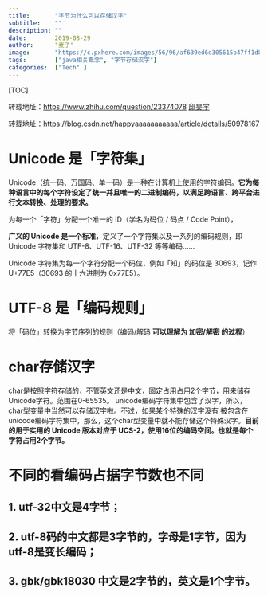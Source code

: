 ```yaml
---
title:       "字节为什么可以存储汉字"
subtitle:    ""
description: ""
date:        2019-08-29
author:      "麦子"
image:       "https://c.pxhere.com/images/56/96/af639ed6d305615b47ff1d89804b-1423003.jpg!d"
tags:        ["java相关概念", "字节存储汉字"]
categories:  ["Tech" ]
---
```


[TOC]

转载地址：<https://www.zhihu.com/question/23374078>   [邱昊宇](https://www.zhihu.com/people/timothyqiu)

转载地址：<https://blog.csdn.net/happyaaaaaaaaaaa/article/details/50978167>

# Unicode 是「字符集」

Unicode（统一码、万国码、单一码）是一种在计算机上使用的字符编码。**它为每种语言中的每个字符设定了统一并且唯一的二进制编码，以满足跨语言、跨平台进行文本转换、处理的要求。**

为每一个「字符」分配一个唯一的 ID（学名为码位 / 码点 / Code Point）， 

**广义的 Unicode 是一个标准**，定义了一个字符集以及一系列的编码规则，即 Unicode 字符集和 UTF-8、UTF-16、UTF-32 等等编码……

Unicode 字符集为每一个字符分配一个码位，例如「知」的码位是 30693，记作 U+77E5（30693 的十六进制为 0x77E5）。

# UTF-8 是「编码规则」

将「码位」转换为字节序列的规则（编码/解码 **可以理解为 加密/解密 的过程**）



# char存储汉字

char是按照字符存储的，不管英文还是中文，固定占用占用2个字节，用来储存Unicode字符。范围在0-65535。
unicode编码字符集中包含了汉字，所以，char型变量中当然可以存储汉字啦。不过，如果某个特殊的汉字没有
被包含在unicode编码字符集中，那么，这个char型变量中就不能存储这个特殊汉字。**目前的用于实用的 Unicode 版本对应于 UCS-2，使用16位的编码空间。也就是每个字符占用2个字节。**



# 不同的看编码占据字节数也不同

## 1.  utf-32中文是4字节；

## 2.  utf-8码的中文都是3字节的，字母是1字节，因为utf-8是变长编码；

## 3.  gbk/gbk18030 中文是2字节的，英文是1个字节。

